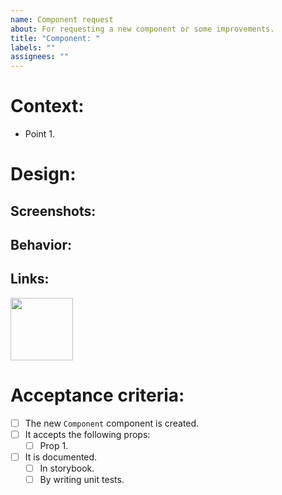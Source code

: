 ```yaml
---
name: Component request
about: For requesting a new component or some improvements.
title: "Component: "
labels: ""
assignees: ""
---
```


# Context:

- Point 1.

# Design:

## Screenshots:

## Behavior:

## Links:

[<img src="https://www.bynder.com/images/meta/meta-figma.jpg" width="100">](LINK)

# Acceptance criteria:

- [ ] The new `Component` component is created.
- [ ] It accepts the following props:
  - [ ] Prop 1.
- [ ] It is documented.
  - [ ] In storybook.
  - [ ] By writing unit tests.
